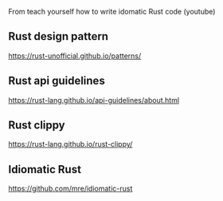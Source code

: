 From teach yourself how to write idomatic Rust code (youtube)

## Rust design pattern
https://rust-unofficial.github.io/patterns/

## Rust api guidelines
https://rust-lang.github.io/api-guidelines/about.html


## Rust clippy
https://rust-lang.github.io/rust-clippy/

## Idiomatic Rust
https://github.com/mre/idiomatic-rust


